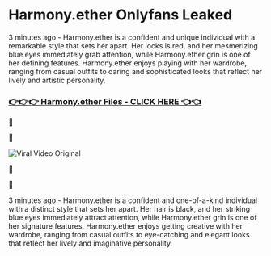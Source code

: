# Harmony.ether Onlyfans Leaked

<p>3 minutes ago - Harmony.ether is a confident and unique individual with a remarkable style that sets her apart. Her locks is red, and her mesmerizing blue eyes immediately grab attention, while Harmony.ether grin is one of her defining features. Harmony.ether enjoys playing with her wardrobe, ranging from casual outfits to daring and sophisticated looks that reflect her lively and artistic personality.</p><p>
<h3><a href="https://fansleaks.com-getfree.pro/harmony-ether" rel="nofollow">👉👉👉 Harmony.ether Files - CLICK HERE 👈👈</a></h3>
<p>🔻</p>
<p>🔻</p> <p>
<a href="https://fansleaks.com-getfree.pro/harmony-ether" rel="nofollow"><img src="https://i.imgur.com/0ZbtXZ5.gif" alt="Viral Video Original" style="max-width: 100%; display: inline-block;" data-target="animated-image.originalImage"></a>
<p>🔻</p>
<p>🔻</p> <p>3 minutes ago - Harmony.ether is a confident and one-of-a-kind individual with a distinct style that sets her apart. Her hair is black, and her striking blue eyes immediately attract attention, while Harmony.ether grin is one of her signature features. Harmony.ether enjoys getting creative with her wardrobe, ranging from casual outfits to eye-catching and elegant looks that reflect her lively and imaginative personality.</p>